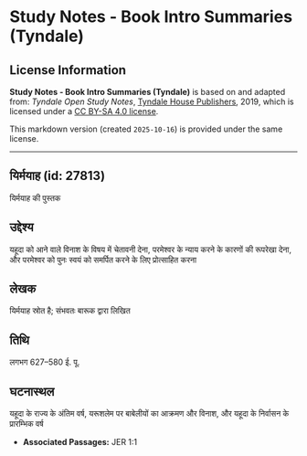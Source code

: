 # Study Notes - Book Intro Summaries (Tyndale)

## License Information

**Study Notes - Book Intro Summaries (Tyndale)** is based on and adapted from: _Tyndale Open Study Notes_, [Tyndale House Publishers](https://tyndaleopenresources.com/), 2019, which is licensed under a [CC BY-SA 4.0 license](https://creativecommons.org/licenses/by-sa/4.0/legalcode.en).

This markdown version (created `2025-10-16`) is provided under the same license.



--------------------------------

## यिर्मयाह (id: 27813)

यिर्मयाह की पुस्तक

उद्देश्य
--------

यहूदा को आने वाले विनाश के विषय में चेतावनी देना, परमेश्वर के न्याय करने के कारणों की रूपरेखा देना, और परमेश्वर को पुनः स्वयं को समर्पित करने के लिए प्रोत्साहित करना

लेखक
----

यिर्मयाह स्रोत है; संभवतः बारूक द्वारा लिखित

तिथि
----

लगभग 627–580 ई. पू.

घटनास्थल
--------

यहूदा के राज्य के अंतिम वर्ष, यरूशलेम पर बाबेलीयों का आक्रमण और विनाश, और यहूदा के निर्वासन के प्रारम्भिक वर्ष

* **Associated Passages:** JER 1:1

